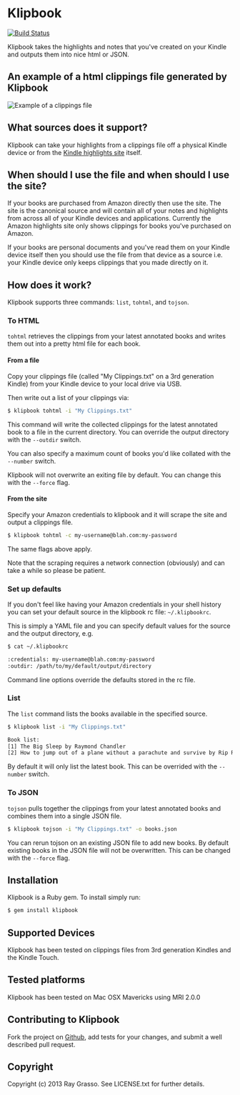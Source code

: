 # Klipbook

[![Build Status](https://travis-ci.org/quad/klipbook.png)](https://travis-ci.org/quad/klipbook)

Klipbook takes the highlights and notes that you've created on your Kindle and
outputs them into nice html or JSON.

## An example of a html clippings file generated by Klipbook

<img src="https://github.com/grassdog/klipbook/raw/master/example.png" alt="Example
of a clippings file" />

## What sources does it support?

Klipbook can take your highlights from a clippings file off a physical Kindle device
or from the [Kindle highlights site](https://kindle.amazon.com/your_highlights)
itself.

## When should I use the file and when should I use the site?

If your books are purchased from Amazon directly then use the site. The site is the
canonical source and will contain all of your notes and highlights from across all of
your Kindle devices and applications. Currently the Amazon highlights site only shows
clippings for books you've purchased on Amazon.

If your books are personal documents and you've read them on your Kindle device
itself then you should use the file from that device as a source i.e. your Kindle
device only keeps clippings that you made directly on it.

## How does it work?

Klipbook supports three commands: `list`, `tohtml`, and `tojson`.

### To HTML

`tohtml` retrieves the clippings from your latest annotated books and writes them
out into a pretty html file for each book.

#### From a file

Copy your clippings file (called "My Clippings.txt" on a 3rd generation Kindle) from
your Kindle device to your local drive via USB.

Then write out a list of your clippings via:

```sh
$ klipbook tohtml -i "My Clippings.txt"
```

This command will write the collected clippings for the latest annotated book to a
file in the current directory. You can override the output directory with the
`--outdir` switch.

You can also specify a maximum count of books you'd like collated with the
`--number` switch.

Klipbook will not overwrite an exiting file by default. You can change this with the
`--force` flag.

#### From the site

Specify your Amazon credentials to klipbook and it will scrape the site and
output a clippings file.

```sh
$ klipbook tohtml -c my-username@blah.com:my-password
```

The same flags above apply.

Note that the scraping requires a network connection (obviously) and can take a while
so please be patient.

### Set up defaults

If you don't feel like having your Amazon credentials in your shell history you can
set your default source in the klipbook rc file: `~/.klipbookrc`.

This is simply a YAML file and you can specify default values for the source and the
output directory, e.g.

```sh
$ cat ~/.klipbookrc

:credentials: my-username@blah.com:my-password
:outdir: /path/to/my/default/output/directory
```

Command line options override the defaults stored in the rc file.

### List

The `list` command lists the books available in the specified source.

```sh
$ klipbook list -i "My Clippings.txt"

Book list:
[1] The Big Sleep by Raymond Chandler
[2] How to jump out of a plane without a parachute and survive by Rip Rockjaw
```

By default it will only list the latest book. This can be overrided with the
`--number` switch.

### To JSON

`tojson` pulls together the clippings from your latest annotated books and combines
them into a single JSON file.

```sh
$ klipbook tojson -i "My Clippings.txt" -o books.json
```

You can rerun tojson on an existing JSON file to add new books. By default existing
books in the JSON file will not be overwritten. This can be changed with the `--force`
flag.

## Installation

Klipbook is a Ruby gem. To install simply run:

```sh
$ gem install klipbook
```

## Supported Devices

Klipbook has been tested on clippings files from 3rd generation Kindles and the
Kindle Touch.

## Tested platforms

Klipbook has been tested on Mac OSX Mavericks using MRI 2.0.0

## Contributing to Klipbook

Fork the project on [Github](https://github.com/grassdog/klipbook), add tests for
your changes, and submit a well described pull request.

## Copyright

Copyright (c) 2013 Ray Grasso. See LICENSE.txt for further details.

